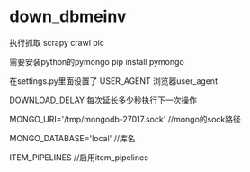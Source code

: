 # down_dbmeinv
执行抓取  scrapy crawl pic

需要安装python的pymongo                        pip install pymongo

在settings.py里面设置了
USER_AGENT 浏览器user_agent

DOWNLOAD_DELAY   每次延长多少秒执行下一次操作

MONGO_URI='/tmp/mongodb-27017.sock'              //mongo的sock路径

MONGO_DATABASE='local'              //库名

ITEM_PIPELINES  //启用item_pipelines
